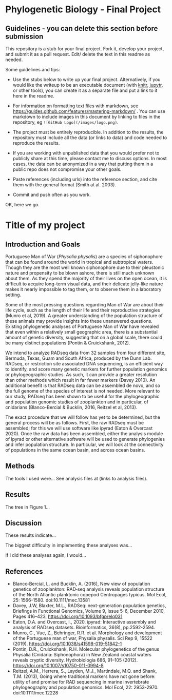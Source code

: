 # Phylogenetic Biology - Final Project

## Guidelines - you can delete this section before submission

This repository is a stub for your final project. Fork it, develop your project, and submit it as a pull request. Edit/ delete the text in this readme as needed.

Some guidelines and tips:

- Use the stubs below to write up your final project. Alternatively, if you would like the writeup to be an executable document (with [knitr](http://yihui.name/knitr/), [jupytr](http://jupyter.org/), or other tools), you can create it as a separate file and put a link to it here in the readme.

- For information on formatting text files with markdown, see https://guides.github.com/features/mastering-markdown/ . You can use markdown to include images in this document by linking to files in the repository, eg `![GitHub Logo](/images/logo.png)`.

- The project must be entirely reproducible. In addition to the results, the repository must include all the data (or links to data) and code needed to reproduce the results.

- If you are working with unpublished data that you would prefer not to publicly share at this time, please contact me to discuss options. In most cases, the data can be anonymized in a way that putting them in a public repo does not compromise your other goals.

- Paste references (including urls) into the reference section, and cite them with the general format (Smith at al. 2003).

- Commit and push often as you work.

OK, here we go.

# Title of my project

## Introduction and Goals

Portuguese Man of War (*Physalia physalis*) are a species of siphonophore that can be found around the world in tropical and subtropical waters. Though they are the most well known siphonophore due to their pleustonic nature and propensity to be blown ashore, there is still much unknown about them. As they spend the majority of their lives on the open ocean, it is difficult to acquire long-term visual data, and their delicate jelly-like nature makes it nearly impossible to tag them, or to observe them in a laboratory setting.

Some of the most pressing questions regarding Man of War are about their life cycle, such as the length of their life and their reproductive strategies (Munro et al, 2019). A greater understanding of the population structure of these animals may provide insights into these unanswered questions. Existing phylogenetic analyses of Portuguese Man of War have revealed that even within a relatively small geographic area, there is a substantial amount of genetic diversity, suggesting that on a global scale, there could be many distinct populations (Pontin & Cruickshank, 2012).


We intend to analyze RADseq data from 32 samples from four different site, Bermuda, Texas, Guam and South Africa, produced by the Dunn Lab. RADseq, or restriction site associated DNA sequencing, is an efficient way to identify, and score many genetic markers for further population genomics or phylogeographic studies. As such, it can provide a greater resolution than other methods which result in far fewer markers (Davey 2010). An additional benefit is that RADseq data can be assembled de novo, and so the full genome of the species of interest is not needed. More relevant to our study, RADseq has been shown to be useful for the phylogeographic and population genomic studies of zooplankton and in particular, of cnidarians (Blanco-Bercial & Bucklin, 2016, Reitzel et al, 2013).

The exact procedure that we will follow has yet to be determined, but the general process will be as follows. First, the raw RADseq must be assembled; for this we will use software like ipyrad (Eaton & Overcast 2020). Once the raw data has been assembled, either the analysis module of ipyrad or other alternative software will be used to generate phylogenies and infer population structure. In particular, we will look at the connectivity of populations in the same ocean basin, and across ocean basins.  


## Methods

The tools I used were... See analysis files at (links to analysis files).

## Results

The tree in Figure 1...

## Discussion

These results indicate...

The biggest difficulty in implementing these analyses was...

If I did these analyses again, I would...

## References
- Blanco‐Bercial, L. and Bucklin, A. (2016), New view of population genetics of zooplankton: RAD‐seq analysis reveals population structure of the North Atlantic planktonic copepod Centropages typicus. Mol Ecol, 25: 1566-1580. doi:10.1111/mec.13581
-  Davey, J.W, Blaxter, M.L., RADSeq: next-generation population genetics, Briefings in Functional Genomics, Volume 9, Issue 5-6, December 2010, Pages 416–423, https://doi.org/10.1093/bfgp/elq031
- Eaton, D.A. and Overcast, I., 2020. ipyrad: Interactive assembly and analysis of RADseq datasets. Bioinformatics, 36(8), pp.2592-2594.
- Munro, C., Vue, Z., Behringer, R.R. et al. Morphology and development of the Portuguese man of war, Physalia physalis. Sci Rep 9, 15522 (2019). https://doi.org/10.1038/s41598-019-51842-1
- Pontin, D.R., Cruickshank, R.H. Molecular phylogenetics of the genus Physalia (Cnidaria: Siphonophora) in New Zealand coastal waters reveals cryptic diversity. Hydrobiologia 686, 91–105 (2012). https://doi.org/10.1007/s10750-011-0994-8
- Reitzel, A.M., Herrera, S., Layden, M.J., Martindale, M.Q. and Shank, T.M. (2013), Going where traditional markers have not gone before: utility of and promise for RAD sequencing in marine invertebrate phylogeography and population genomics. Mol Ecol, 22: 2953-2970. doi:10.1111/mec.12228
